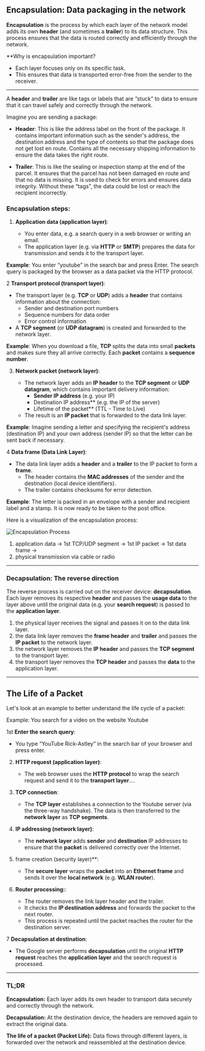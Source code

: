 ## Encapsulation: Data packaging in the network

**Encapsulation** is the process by which each layer of the network model adds its own **header** (and sometimes a **trailer**) to its data structure. This process ensures that the data is routed correctly and efficiently through the network.

**Why is encapsulation important?

- Each layer focuses only on its specific task.
- This ensures that data is transported error-free from the sender to the receiver.

---

A **header** and **trailer** are like tags or labels that are “stuck” to data to ensure that it can travel safely and correctly through the network.

Imagine you are sending a package:

- **Header**: This is like the address label on the front of the package. It contains important information such as the sender's address, the destination address and the type of contents so that the package does not get lost en route. Contains all the necessary shipping information to ensure the data takes the right route.

- **Trailer**: This is like the sealing or inspection stamp at the end of the parcel. It ensures that the parcel has not been damaged en route and that no data is missing. It is used to check for errors and ensures data integrity. Without these “tags”, the data could be lost or reach the recipient incorrectly.

### Encapsulation steps:

1. **Application data (application layer)**:

   - You enter data, e.g. a search query in a web browser or writing an email.
   - The application layer (e.g. via **HTTP** or **SMTP**) prepares the data for transmission and sends it to the transport layer.

**Example**:
You enter “youtube” in the search bar and press Enter. The search query is packaged by the browser as a data packet via the HTTP protocol.

2 **Transport protocol (transport layer)**:

   - The transport layer (e.g. **TCP** or **UDP**) adds a **header** that contains information about the connection:
     - Sender and destination port numbers
     - Sequence numbers for data order
     - Error control information
   - A **TCP segment** (or **UDP datagram**) is created and forwarded to the network layer.

**Example**:
When you download a file, **TCP** splits the data into small **packets** and makes sure they all arrive correctly. Each **packet** contains a **sequence number**.

3. **Network packet (network layer)**:

   - The network layer adds an **IP header** to the **TCP segment** or **UDP datagram**, which contains important delivery information:
     - **Sender IP address** (e.g. your IP)
     - Destination IP address** (e.g. the IP of the server)
     - Lifetime of the packet** (TTL - Time to Live)
   - The result is an **IP packet** that is forwarded to the data link layer.

**Example**:
Imagine sending a letter and specifying the recipient's address (destination IP) and your own address (sender IP) so that the letter can be sent back if necessary.

4 **Data frame (Data Link Layer)**:
   - The data link layer adds a **header** and a **trailer** to the IP packet to form a **frame**.
     - The header contains the **MAC addresses** of the sender and the destination (local device identifiers).
     - The trailer contains checksums for error detection.

**Example**:
The letter is packed in an envelope with a sender and recipient label and a stamp. It is now ready to be taken to the post office.

Here is a visualization of the encapsulation process:

![Encapsulation Process](../images/9.svg)

1. application data →
1st TCP/UDP segment →
1st IP packet →
1st data frame →
1. physical transmission via cable or radio

---

### Decapsulation: The reverse direction

The reverse process is carried out on the receiver device: **decapsulation**. Each layer removes its respective **header** and passes the **usage data** to the layer above until the original data (e.g. your **search request**) is passed to the **application layer**.

1. the physical layer receives the signal and passes it on to the data link layer.
1. the data link layer removes the **frame header** and **trailer** and passes the **IP packet** to the network layer.
1. the network layer removes the **IP header** and passes the **TCP segment** to the transport layer.
1. the transport layer removes the **TCP header** and passes the **data** to the application layer.

---

## The Life of a Packet

Let's look at an example to better understand the life cycle of a packet:

Example: You search for a video on the website Youtube

1st **Enter the search query**:

   - You type “YouTube Rick-Astley” in the search bar of your browser and press enter.

2. **HTTP request (application layer)**:

   - The web browser uses the **HTTP protocol** to wrap the search request and send it to the **transport layer**....

3. **TCP connection**:

   - The **TCP layer** establishes a connection to the Youtube server (via the three-way handshake). The data is then transferred to the **network layer** as **TCP segments**.

4. **IP addressing (network layer)**:

   - The **network layer** adds **sender** and **destination** IP addresses to ensure that the **packet** is delivered correctly over the Internet.

5. frame creation (security layer)**:

   - The **secure layer** wraps the **packet** into an **Ethernet frame** and sends it over the **local network** (e.g. **WLAN router**).

6. **Router processing:**:

   - The router removes the link layer header and the trailer.
   - It checks the **IP destination address** and forwards the packet to the next router.
   - This process is repeated until the packet reaches the router for the destination server.

7 **Decapsulation at destination**:
   - The Google server performs **decapsulation** until the original **HTTP request** reaches the **application layer** and the search request is processed.

---

### TL;DR

**Encapsulation:** Each layer adds its own header to transport data securely and correctly through the network.

**Decapsulation:** At the destination device, the headers are removed again to extract the original data.

**The life of a packet (Packet Life):** Data flows through different layers, is forwarded over the network and reassembled at the destination device.